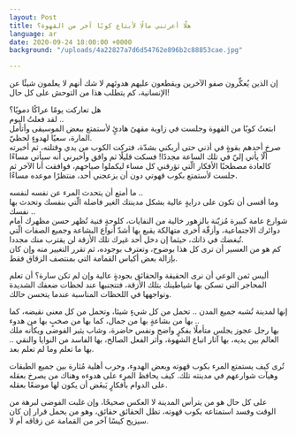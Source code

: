 ```yaml
---
layout: Post
title: هلّا أعرتني مالًا لأبتاع كوبًا آخر من القهوة؟
language: ar
date: 2020-09-24 18:00:00 +0000
background: "/uploads/4a22827a7d6d54762e896b2c88853cae.jpg"

---
```

إن الذين يُعكِّرون صفو الآخرين ويقطعون عليهم هدوئهم لا شك أنهم لا يعلمون شيئًا عن الإنسانية، كم يتطلب هذا من التوحش على كل حال!

هل تعاركت يومًا عراكًا دمويًا؟  
 لقد فعلتُ اليوم ..  
 ابتعتُ كوبًا من القهوة وجلست في زاوية مقهىً هادئٍ لأستمتع ببعض الموسيقى وأتأمل المارة، سعيًا لهدوءٍ لحظيّ.  
 صرخ أحدهم بقوةٍ في أذني حتى أربكني بشدّة، فتركت الكوب من يدي وقتلته، ثم أخبرته ألّا يأتي إليّ في تلك الساعة مجددًا! فسكت قليلًا ثم وافق وأخبرني أنه سيأتي مساءًا كالعادة مصطحبًا الأفكار الّتي تؤرقني كل مساء ليكملوا صياحهم، فوافقت أنا الآخر ثم جلست لأستمتع بكوب قهوتي دون أن يزعجني أحد، منتظرًا موعده مساءًا.

ما أمتع أن يتحدث المرء عن نفسه لنفسه ..  
 وما أقسى أن تكون على درايةٍ عالية بشكل مدينتك الغير فاضلة الّتي بنفسك وتحدث بها نفسك ..  
 شوارع عامة كبيرة مُزيّنة بالزهور خالية من النفايات، كلوحةٍ فنية تُظهر حسن مظهرك أمام دوائرك الاجتماعية، وأزقّة أخرى متهالكة يقبع بها أشدّ أنواع البشاعة وجميع الصفات الّتي تُبغضك في ذاتك، حيثما إن دخل أحد غيرك تلك الأزقة لن يقترب منك مجددا.  
 كم هو من العسير أن ترى كل هذا بوضوح، وتعترف بوجوده، ثم تقرر التغيير منه وإن كان بإزالة بعض أكياس القمامة التي بمنتصف الزقاق فقط.

أليس ثمن الوعي أن نرى الحقيقة والحقائق بجودةٍ عالية وإن لم تكن سارة؟ أن تعلم المحاجر التي تسكن بها شياطينك بتلك الأزقة، فتتجنبها عند لحظات ضعفك الشديدة وتواجهها في اللحظات المناسبة عندما يتحسن حالك.

إنها لمدينة تُشبه جميع المدن .. تحمل من كل شيءٍ شيئا، وتحمل من كل معنى نقيضه، كما بها من بشاعةٍ بها من جمال، كما بها من صخبٍ بها من هدوء ..   
 بها رجل عجوز يجلس متأملًا بفكرٍ واضح ونفس حاضرة، وشاب يثير الفوضى ويكأنه ملك العالم بين يديه، بها آثار اتباع الشهوة، وأثر الفعل الصالح، بها الفاسد من النوايا والنقي .. بها ما تعلم وما لم تعلم بعد.

تُرى كيف يستمتع المرء بكوب قهوته وبعض الهدوء، وحرب أهلية مُثارة بين جميع الطبقات وهيآت شوارعهم في مدينته تلك. كيف يحافظ المرء على هدوءه وهناك من يصرخ بعقله على الدوام بأفكارٍ يَبغَض أن يكون لها موضعًا بعقله.

على كل حال هو من يترأس المدينة لا العكس صحيحًا، وإن غلبت الفوضى لبرهة من الوقت وفسد استمتاعه بكوب قهوته، تظل الحقائق حقائق، وهو من يحمل قرار إن كان سيزيح كيسًا آخر من القمامة عن زقاقه أم لا.